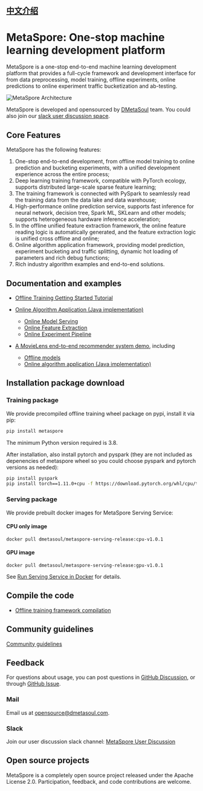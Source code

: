 ## [中文介绍](README-CN.md)

# MetaSpore: One-stop machine learning development platform

MetaSpore is a one-stop end-to-end machine learning development platform that provides a full-cycle framework and development interface for from data preprocessing, model training, offline experiments, online predictions to online experiment traffic bucketization and ab-testing.

![MetaSpore Architecture](https://github.com/meta-soul/MetaSpore/raw/main/docs/images/MetaSpore-arch-en.jpg)

MetaSpore is developed and opensourced by [DMetaSoul](https://github.com/meta-soul?type=source) team. You could also join our [slack user discussion space](https://join.slack.com/t/dmetasoul-user/shared_invite/zt-1681xagg3-4YouyW0Y4wfhPnvji~OwFg).


## Core Features
MetaSpore has the following features:

1. One-stop end-to-end development, from offline model training to online prediction and bucketing experiments, with a unified development experience across the entire process;
2. Deep learning training framework, compatible with PyTorch ecology, supports distributed large-scale sparse feature learning;
2. The training framework is connected with PySpark to seamlessly read the training data from the data lake and data warehouse;
3. High-performance online prediction service, supports fast inference for neural network, decision tree, Spark ML, SKLearn and other models; supports heterogeneous hardware inference acceleration;
4. In the offline unified feature extraction framework, the online feature reading logic is automatically generated, and the feature extraction logic is unified cross offline and online;
5. Online algorithm application framework, providing model prediction, experiment bucketing and traffic splitting, dynamic hot loading of parameters and rich debug functions;
6. Rich industry algorithm examples and end-to-end solutions.

## Documentation and examples

* [Offline Training Getting Started Tutorial](https://github.com/meta-soul/MetaSpore/blob/main/tutorials/metaspore-getting-started.ipynb)

* [Online Algorithm Application (Java implementation)](https://github.com/meta-soul/MetaSpore/blob/main/java/online-serving/README.md)

    * [Online Model Serving](https://github.com/meta-soul/MetaSpore/blob/main/java/online-serving/serving/README.md)
    * [Online Feature Extraction](https://github.com/meta-soul/MetaSpore/blob/main/java/online-serving/feature-extract/README.md)
    * [Online Experiment Pipeline](https://github.com/meta-soul/MetaSpore/blob/main/java/online-serving/experiment-pipeline/README.md)

* [A MovieLens end-to-end recommender system demo](https://github.com/meta-soul/MetaSpore/blob/main/demo/movielens), including
    * [Offline models](https://github.com/meta-soul/MetaSpore/blob/main/demo/movielens/offline)
    * [Online algorithm application (Java implementation)](https://github.com/meta-soul/MetaSpore/blob/main/demo/movielens/online)

## Installation package download

### Training package
We provide precompiled offline training wheel package on pypi, install it via pip:
```bash
pip install metaspore
```
The minimum Python version required is 3.8.

After installation, also install pytorch and pyspark (they are not included as depenencies of metaspore wheel so you could choose pyspark and pytorch versions as needed):
```bash
pip install pyspark
pip install torch==1.11.0+cpu -f https://download.pytorch.org/whl/cpu/torch_stable.html
```

### Serving package
We provide prebuilt docker images for MetaSpore Serving Service:
#### CPU only image
```
docker pull dmetasoul/metaspore-serving-release:cpu-v1.0.1
```
#### GPU image
```
docker pull dmetasoul/metaspore-serving-release:gpu-v1.0.1
```

See [Run Serving Service in Docker](https://github.com/meta-soul/MetaSpore/blob/main/docs/run-serving-image.md) for details.

## Compile the code

* [Offline training framework compilation](https://github.com/meta-soul/MetaSpore/blob/main/docs/build-offline.md)

## Community guidelines
[Community guidelines](https://github.com/meta-soul/MetaSpore/blob/main/community-guideline.md)

## Feedback

For questions about usage, you can post questions in [GitHub Discussion](https://github.com/meta-soul/MetaSpore/discussions), or through [GitHub Issue](https://github.com/meta-soul/MetaSpore/issues).

### Mail
Email us at [opensource@dmetasoul.com](mailto:opensource@dmetasoul.com).

### Slack
Join our user discussion slack channel: [MetaSpore User Discussion](https://join.slack.com/t/dmetasoul-user/shared_invite/zt-1681xagg3-4YouyW0Y4wfhPnvji~OwFg)

## Open source projects
MetaSpore is a completely open source project released under the Apache License 2.0. Participation, feedback, and code contributions are welcome.